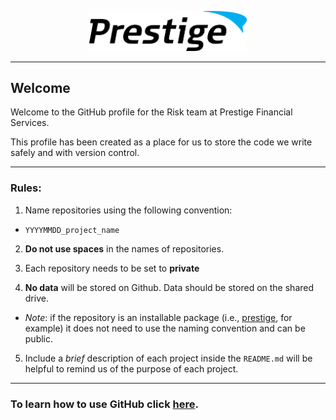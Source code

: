 <p align="center"><img src="./img/prestige_logo.png" alt="Prestige logo" width=50% height=50% /></p>

---

## Welcome

Welcome to the GitHub profile for the Risk team at Prestige Financial Services.

This profile has been created as a place for us to store the code we write safely and with version control.

---

### Rules:

1. Name repositories using the following convention:
* ```YYYYMMDD_project_name```

2. **Do not use spaces** in the names of repositories.

3. Each repository needs to be set to **private** 

4. **No data** will be stored on Github. Data should be stored on the shared drive.
* *Note*: if the repository is an installable package (i.e., [prestige](https://github.com/gopfsrisk/prestige), for example) it does not need to use the naming convention and can be public.

5. Include a *brief* description of each project inside the ```README.md``` will be helpful to remind us of the purpose of each project.

---

### To learn how to use GitHub click [here](getting_started.md).






